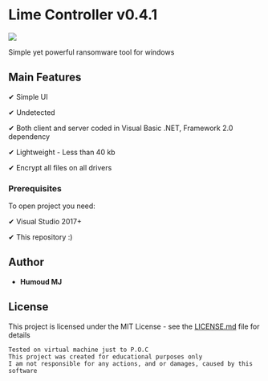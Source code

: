 # Lime Controller v0.4.1

<img src="https://i.imgur.com/A03qFj3.png">
	
 Simple yet powerful ransomware tool for windows

 ## Main Features
 
✔ Simple UI

✔ Undetected

✔ Both client and server coded in Visual Basic .NET, Framework 2.0 dependency
 
✔ Lightweight - Less than 40 kb

✔ Encrypt all files on all drivers
 
 ### Prerequisites

To open project you need:

✔ Visual Studio 2017+

✔ This repository :)
 
## Author

* **Humoud MJ**  

## License

This project is licensed under the MIT License - see the [LICENSE.md](LICENSE.md) file for details

 ```
 Tested on virtual machine just to P.O.C
 This project was created for educational purposes only
 I am not responsible for any actions, and or damages, caused by this software
 ```
